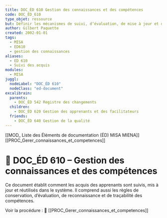 ```yaml
---
title: DOC_ÉD 610 Gestion des connaissances et des compétences
code: DOC_ÉD_610
type_objet: ressource
but: Définir les mécanismes de suivi, d’évaluation, de mise à jour et de capitalisation des connaissances et compétences dans le SA.
author: Gilbert Paquette
created: 2002-01-01
tags:
  - MISA
  - ED610
  - gestion des connaissances
aliases:
  - ED 610
  - Suivi des acquis
modules:
  - MISA
juggl:
  nodeLabel: "DOC_ÉD 610"
  nodeClass: "ed-document"
excalibrain:
  parents:
    - DOC_ÉD 542 Registre des changements
  children:
    - DOC_ÉD 620 Gestion des apprenants et des facilitateurs
  friends:
    - DOC_ÉD 640 Gestion de la qualité
---
```

[[MOD_ Liste des Éléments de documentation (ÉD) MISA MIENA]] 
[[PROC_Gerer_connaissances_et_competences]] 
# 📘 DOC_ÉD 610 – Gestion des connaissances et des compétences

Ce document établit comment les acquis des apprenants sont suivis, mis à jour et réutilisés dans le système. Il comprend aussi les règles de conservation, d’évaluation, de reconnaissance et de traçabilité des compétences.

Voir la procédure : 🔗 [[PROC_Gerer_connaissances_et_competences]] 
